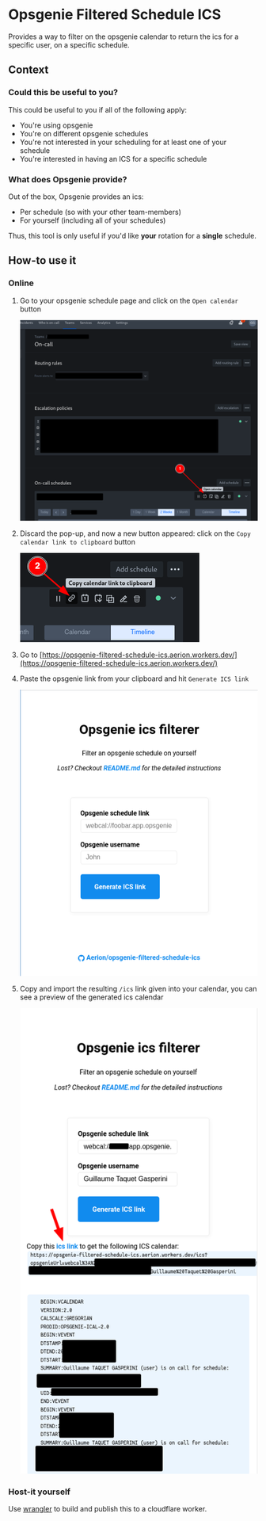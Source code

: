 # Opsgenie Filtered Schedule ICS

Provides a way to filter on the opsgenie calendar to return the ics for a specific user, on a specific schedule.

## Context

### Could this be useful to you?

This could be useful to you if all of the following apply:

- You're using opsgenie
- You're on different opsgenie schedules
- You're not interested in your scheduling for at least one of your schedule
- You're interested in having an ICS for a specific schedule

### What does Opsgenie provide?

Out of the box, Opsgenie provides an ics:

- Per schedule (so with your other team-members)
- For yourself (including all of your schedules)

Thus, this tool is only useful if you'd like **your** rotation for a **single** schedule.

## How-to use it

### Online

1. Go to your opsgenie schedule page and click on the `Open calendar` button

   ![Screenshot of opegenie schedule page](assets/screenshot-opsgenie-first-step.png)

2. Discard the pop-up, and now a new button appeared: click on the `Copy calendar link to clipboard` button

   ![Screenshot of opegenie schedule page](assets/screenshot-opsgenie-second-step.png)

3. Go to [https://opsgenie-filtered-schedule-ics.aerion.workers.dev/](https://opsgenie-filtered-schedule-ics.aerion.workers.dev/)
4. Paste the opsgenie link from your clipboard and hit `Generate ICS link`

   ![Screenshot of opsgenie filtered schedule homepage](assets/screenshot-homepage.png)

5. Copy and import the resulting `/ics` link given into your calendar, you can see a preview of the generated ics calendar

   ![Screenshot of opsgenie filtered schedule with results](assets/screenshot-results.png)

### Host-it yourself

Use [wrangler](https://developers.cloudflare.com/workers/wrangler/) to build and publish this to a cloudflare worker.

